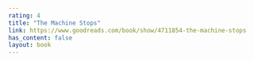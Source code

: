```yaml
---
rating: 4
title: "The Machine Stops"
link: https://www.goodreads.com/book/show/4711854-the-machine-stops
has_content: false
layout: book
---
```

